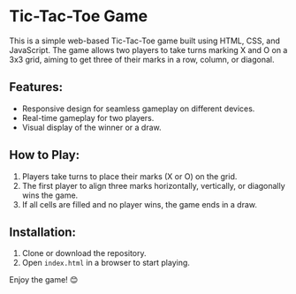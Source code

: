 # Tic-Tac-Toe Game

This is a simple web-based Tic-Tac-Toe game built using HTML, CSS, and JavaScript. The game allows two players to take turns marking X and O on a 3x3 grid, aiming to get three of their marks in a row, column, or diagonal.

## Features:
- Responsive design for seamless gameplay on different devices.
- Real-time gameplay for two players.
- Visual display of the winner or a draw.

## How to Play:
1. Players take turns to place their marks (X or O) on the grid.
2. The first player to align three marks horizontally, vertically, or diagonally wins the game.
3. If all cells are filled and no player wins, the game ends in a draw.

## Installation:
1. Clone or download the repository.
2. Open `index.html` in a browser to start playing.

Enjoy the game! 😊